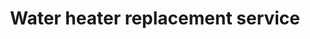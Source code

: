 ---
title: "Water heater replacement service"
alt: "Replacing old water heaters with new, energy-efficient models for reliable hot water"
description: "Replacing old water heaters with new, energy-efficient models for reliable hot water"
category: "water-heater-replacement"
subcategory: "thermostat-repair-replacement"
image: "/tradespeople/water-heater-replacement/thermostat-repair-replacement.png"
ogImage: "/tradespeople/water-heater-replacement/thermostat-repair-replacement.png"
colour: "blue"
pathtxt: "Water heater replacement"
published: true
---
